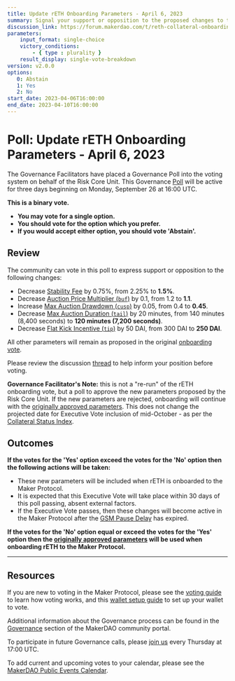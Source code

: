 ```yaml
---
title: Update rETH Onboarding Parameters - April 6, 2023
summary: Signal your support or opposition to the proposed changes to the rETH onboarding parameters.
discussion_link: https://forum.makerdao.com/t/reth-collateral-onboarding-risk-evaluation-update/18071
parameters:
    input_format: single-choice
    victory_conditions:
        - { type : plurality }
    result_display: single-vote-breakdown
version: v2.0.0
options:
   0: Abstain
   1: Yes
   2: No
start_date: 2023-04-06T16:00:00
end_date: 2023-04-10T16:00:00
---
```

# Poll: Update rETH Onboarding Parameters - April 6, 2023

The Governance Facilitators have placed a Governance Poll into the voting system on behalf of the Risk Core Unit. This Governance [Poll](https://community-development.makerdao.com/en/learn/governance/on-chain-gov) will be active for three days beginning on Monday, September 26 at 16:00 UTC.

**This is a binary vote.**
- **You may vote for a single option.**
- **You should vote for the option which you prefer.**
- **If you would accept either option, you should vote 'Abstain'.**

## Review

The community can vote in this poll to express support or opposition to the following changes:
* Decrease [Stability Fee](https://manual.makerdao.com/parameter-index/vault-risk/param-stability-fee) by 0.75%, from 2.25% to **1.5%**.
* Decrease [Auction Price Multiplier (`buf`)](https://manual.makerdao.com/parameter-index/collateral-auction/param-auction-price-multiplier) by 0.1, from 1.2 to **1.1**.
* Increase [Max Auction Drawdown (`cusp`)](https://manual.makerdao.com/parameter-index/collateral-auction/param-max-auction-drawdown) by 0.05, from 0.4 to **0.45**. 
* Decrease [Max Auction Duration (`tail`)](https://manual.makerdao.com/parameter-index/collateral-auction/param-max-auction-duration) by 20 minutes, from 140 minutes (8,400 seconds) to **120 minutes (7,200 seconds)**.
* Decrease [Flat Kick Incentive (`tip`)](https://manual.makerdao.com/parameter-index/collateral-auction/param-flat-kick-incentive) by 50 DAI, from 300 DAI to **250 DAI**.

All other parameters will remain as proposed in the original [onboarding vote](https://vote.makerdao.com/polling/QmfMswF2#poll-detail).

Please review the discussion [thread](https://forum.makerdao.com/t/reth-collateral-onboarding-risk-evaluation-update/18071) to help inform your position before voting.

**Governance Facilitator's Note:** this is not a "re-run" of the rETH onboarding vote, but a poll to approve the new parameters proposed by the Risk Core Unit. If the new parameters are rejected, onboarding will continue with the [originally approved parameters](https://vote.makerdao.com/polling/QmfMswF2#poll-detail).  This does not change the projected date for Executive Vote inclusion of mid-October - as per the [Collateral Status Index](https://docs.google.com/spreadsheets/d/1PDf_CzhGa7mLuOUfX6Bz3WrnCjDRhIjmu-vDZMMw4Qc/edit#gid=1077340672).

## Outcomes

**If the votes for the 'Yes' option exceed the votes for the 'No' option then the following actions will be taken:**
* These new parameters will be included when rETH is onboarded to the Maker Protocol.
* It is expected that this Executive Vote will take place within 30 days of this poll passing, absent external factors.
* If the Executive Vote passes, then these changes will become active in the Maker Protocol after the [GSM Pause Delay](https://manual.makerdao.com/parameter-index/core/param-gsm-pause-delay) has expired.

**If the votes for the 'No' option equal or exceed the votes for the 'Yes' option then the [originally approved parameters](https://vote.makerdao.com/polling/QmfMswF2#poll-detail) will be used when onboarding rETH to the Maker Protocol.**

---

## Resources

If you are new to voting in the Maker Protocol, please see the [voting guide](https://community-development.makerdao.com/en/learn/governance/how-voting-works/) to learn how voting works, and this [wallet setup guide](https://community-development.makerdao.com/en/learn/governance/voting-setup/) to set up your wallet to vote.

Additional information about the Governance process can be found in the [Governance](https://community-development.makerdao.com/en/learn/governance) section of the MakerDAO community portal.

To participate in future Governance calls, please [join us](https://github.com/makerdao/community/tree/master/governance/governance-and-risk-meetings) every Thursday at 17:00 UTC.

To add current and upcoming votes to your calendar, please see the [MakerDAO Public Events Calendar](https://calendar.google.com/calendar/embed?src=makerdao.com_3efhm2ghipksegl009ktniomdk%40group.calendar.google.com&ctz=UTC&mode=week&showCalendars=0&showPrint=0).
